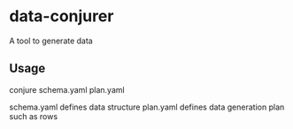 # data-conjurer
A tool to generate data
## Usage
conjure schema.yaml plan.yaml

schema.yaml defines data structure
plan.yaml defines data generation plan such as rows
